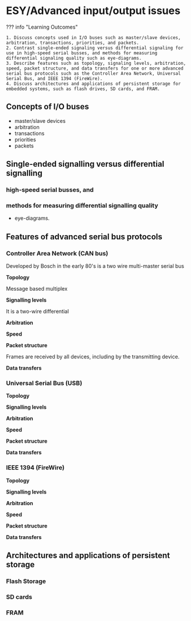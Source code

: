 # ESY/Advanced input/output issues

??? info "Learning Outcomes"

    1. Discuss concepts used in I/O buses such as master/slave devices, arbitration, transactions, priorities, and packets.
    2. Contrast single-ended signaling versus differential signaling for use in high-speed serial busses, and methods for measuring differential signaling quality such as eye-diagrams.
    3. Describe features such as topology, signaling levels, arbitration, speed, packet structure, and data transfers for one or more advanced serial bus protocols such as the Controller Area Network, Universal Serial Bus, and IEEE 1394 (FireWire).
    4. Discuss architectures and applications of persistent storage for embedded systems, such as flash drives, SD cards, and FRAM.

## Concepts of I/O buses

- master/slave devices 
- arbitration
- transactions
- priorities
- packets

## Single-ended signalling versus differential signalling

### high-speed serial busses, and

### methods for measuring differential signalling quality

- eye-diagrams.

## Features of advanced serial bus protocols

### Controller Area Network (CAN bus)

Developed by Bosch in the early 80's is a two wire multi-master serial bus

**Topology**

Message based multiplex 

**Signalling levels**

It is a two-wire differential

**Arbitration**

**Speed**

**Packet structure**

Frames are received by all devices, including by the transmitting device.

**Data transfers**

### Universal Serial Bus (USB)

**Topology**

**Signalling levels**

**Arbitration**

**Speed**

**Packet structure**

**Data transfers**

### IEEE 1394 (FireWire)

**Topology**

**Signalling levels**

**Arbitration**

**Speed**

**Packet structure**

**Data transfers** 

## Architectures and applications of persistent storage

### Flash Storage

### SD cards

### FRAM